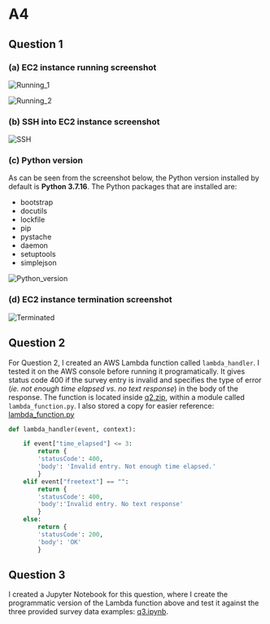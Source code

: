 # A4

## Question 1

### (a) EC2 instance running screenshot

![Running_1](https://github.com/macs30113-s23/a4-magabrielaa/blob/main/images/instance_running_1.png)

![Running_2](https://github.com/macs30113-s23/a4-magabrielaa/blob/main/images/instance_running_2.png)

### (b) SSH into EC2 instance screenshot

![SSH](https://github.com/macs30113-s23/a4-magabrielaa/blob/main/images/instance_ssh.png)

### (c) Python version

As can be seen from the screenshot below, the Python version installed by default is **Python 3.7.16**. The Python packages that are installed are:
- bootstrap
- docutils
- lockfile
- pip
- pystache
- daemon
- setuptools
- simplejson

![Python_version](https://github.com/macs30113-s23/a4-magabrielaa/blob/main/images/python_version.png)

### (d) EC2 instance termination screenshot

![Terminated](https://github.com/macs30113-s23/a4-magabrielaa/blob/main/images/instance_terminated.png)

## Question 2
For Question 2, I created an AWS Lambda function called `lambda_handler`. I tested it on the AWS console before running it programatically. It gives status code 400 if the survey entry is invalid and specifies the type of error (_ie. not enough time elapsed vs. no text response_) in the body of the response. The function is located inside [q2.zip](https://github.com/macs30113-s23/a4-magabrielaa/blob/main/q2.zip), within a module called `lambda_function.py`. I also stored a copy for easier reference: [lambda_function.py](https://github.com/macs30113-s23/a4-magabrielaa/blob/main/lambda_function.py)

```python
def lambda_handler(event, context):

    if event["time_elapsed"] <= 3:
        return {
        'statusCode': 400,
        'body': 'Invalid entry. Not enough time elapsed.'
        }
    elif event["freetext"] == "":
        return {
        'statusCode': 400,
        'body':'Invalid entry. No text response'
        }
    else:
        return {
        'statusCode': 200,
        'body': 'OK'
        }
```

## Question 3
I created a Jupyter Notebook for this question, where I create the programmatic version of the Lambda function above and test it against the three provided survey data examples: [q3.ipynb](https://github.com/macs30113-s23/a4-magabrielaa/blob/main/q3.ipynb).